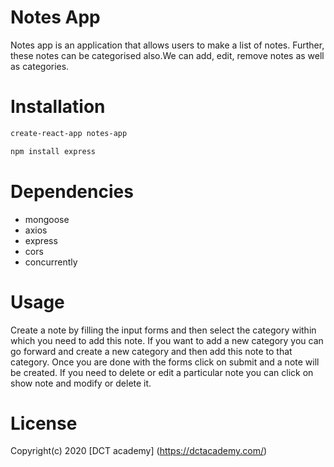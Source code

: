 # Notes App
Notes app is an application that allows users to make a list of notes. Further, these notes can be categorised also.We can add, edit, remove notes as well as categories.

# Installation
``` bash
create-react-app notes-app
```
``` bash
npm install express
```


# Dependencies
* mongoose
* axios
* express
* cors
* concurrently

# Usage
Create a note by filling the input forms and then select the category within which you need to add this note. If you want to add a new category you can go forward and create a new category and then add this note to that category.
Once you are done with the forms click on submit and a note will be created. If you need to delete or edit a particular note you can click on show note and modify or delete it.

# License
Copyright(c) 2020 [DCT academy] (https://dctacademy.com/)

